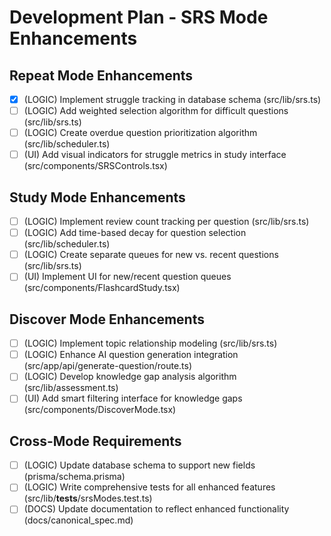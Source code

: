 # Development Plan - SRS Mode Enhancements

## Repeat Mode Enhancements
- [x] (LOGIC) Implement struggle tracking in database schema (src/lib/srs.ts)
- [ ] (LOGIC) Add weighted selection algorithm for difficult questions (src/lib/srs.ts)
- [ ] (LOGIC) Create overdue question prioritization algorithm (src/lib/scheduler.ts)
- [ ] (UI) Add visual indicators for struggle metrics in study interface (src/components/SRSControls.tsx)

## Study Mode Enhancements
- [ ] (LOGIC) Implement review count tracking per question (src/lib/srs.ts)
- [ ] (LOGIC) Add time-based decay for question selection (src/lib/scheduler.ts)
- [ ] (LOGIC) Create separate queues for new vs. recent questions (src/lib/srs.ts)
- [ ] (UI) Implement UI for new/recent question queues (src/components/FlashcardStudy.tsx)

## Discover Mode Enhancements
- [ ] (LOGIC) Implement topic relationship modeling (src/lib/srs.ts)
- [ ] (LOGIC) Enhance AI question generation integration (src/app/api/generate-question/route.ts)
- [ ] (LOGIC) Develop knowledge gap analysis algorithm (src/lib/assessment.ts)
- [ ] (UI) Add smart filtering interface for knowledge gaps (src/components/DiscoverMode.tsx)

## Cross-Mode Requirements
- [ ] (LOGIC) Update database schema to support new fields (prisma/schema.prisma)
- [ ] (LOGIC) Write comprehensive tests for all enhanced features (src/lib/__tests__/srsModes.test.ts)
- [ ] (DOCS) Update documentation to reflect enhanced functionality (docs/canonical_spec.md)